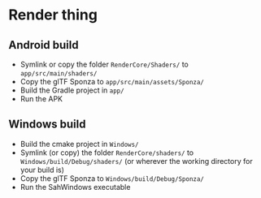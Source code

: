 # Render thing

## Android build

- Symlink or copy the folder `RenderCore/Shaders/` to `app/src/main/shaders/`
- Copy the glTF Sponza to `app/src/main/assets/Sponza/`
- Build the Gradle project in `app/`
- Run the APK

## Windows build

- Build the cmake project in `Windows/`
- Symlink (or copy) the folder `RenderCore/shaders/` to `Windows/build/Debug/shaders/` (or wherever the working directory for your build is)
- Copy the glTF Sponza to `Windows/build/Debug/Sponza/`
- Run the SahWindows executable
